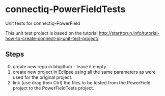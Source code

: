 # connectiq-PowerFieldTests
Unit tests for connectiq-PowerField


This unit test project is based on the tutorial http://starttorun.info/tutorial-how-to-create-connect-iq-unit-test-project/

## Steps
0) create new repo in bbgithub - leave it empty.
1) create new project in Eclipse using all the same parameters as were used for the original project.
2) link (use drag then Ctrl) the files to be tested from the PowerField project to the PowerFieldTests project.
